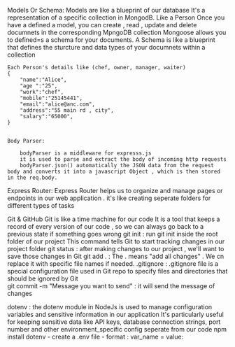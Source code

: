 Models Or Schema:
    Models are like a blueprint of our database
    It's a representation of a specific collection in MongodB. Like a Person
    Once you have a defined a model, you can create , read , update and delete documnets in the corresponding MpngoDB collection
    Mongoose allows you to defined=s a schema for your documents. A Schema is like a blueprint that defines the sturcture and data types of your documnets within a collection 

    Each Person's details like (chef, owner, manager, waiter)
    {
        "name":"Alice",
        "age ":"25",
        "work":"chef",
        "mobile":"25145441",
        "email":"alice@anc.com",
        "address":"55 main rd , city",
        "salary":"65000",
    }


    Body Parser:

        bodyParser is a middleware for expresss.js
        it is used to parse and extract the body of incoming http requests
        bodyParser.json() automatically the JSON data from the request body and converts it into a javascript Object , which is then stored in the req.body.

Express Router:
    Express Router helps us to organize and manage pages or endpoints in our web application . it's like creating seperate folders for different types of tasks


Git & GitHub
    Git is like a time machine for our code 
    It is a tool that keeps a record of every version of our code , so we can always go back to a previous state if something goes wrong
git init : run git init inside the root folder of our project 
            This command tells Git to start tracking changes in our project folder
git status : after making changes to our project , we'll want to save those changes in Git
git add . : The . means "add all changes" . We cn replace it with specific file names if needed.
.gitignore : .gitignore file is a special configuration file used in Git repo to specify files 
            and directories that should be ignored by Git               
git commit -m "Message you want to send" : it will send the message of changes

dotenv : the dotenv module in NodeJs is used to manage configuration variables and sensitive information in 
          our application
          It's particularly useful for keeping sensitive data like API keys, database connection strings, port number and other environment_specific config seperate from our code 
          npm install dotenv
          - create a .env file 
          - format : var_name = value:
